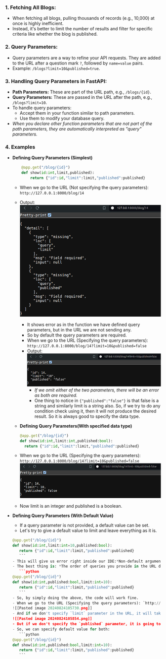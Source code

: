 ### 1. **Fetching All Blogs:**

- When fetching all blogs, pulling thousands of records (e.g., 10,000) at once is highly inefficient.
- Instead, it's better to limit the number of results and filter for specific criteria like whether the blog is published.
### 2. **Query Parameters:**

- Query parameters are a way to refine your API requests. They are added to the URL after a question mark `?`, followed by `name=value` pairs.
- Example: `/blogs?limit=10&published=true`.
### 3. **Handling Query Parameters in FastAPI:**

- **Path Parameters:** These are part of the URL path, e.g., `/blogs/{id}`.
- **Query Parameters:** These are passed in the URL after the path, e.g., `/blogs?limit=10`.
- To handle query parameters:
    - Accept them in your function similar to path parameters.
    - Use them to modify your database query.
- *When you declare other function parameters that are not part of the path parameters, they are automatically interpreted as "query" parameters.*
### 4. Examples
- **Defining Query Parameters (Simplest)**
	```python
		@app.get("/blog/{id}")
		def show(id:int,limit,published):
			return {"id":id,"limit":limit,"published":published}
	```

	- When we go to the URL (Not specifying the query parameters): `http://127.0.0.1:8000/blog/14`
	- Output:
	  ![image](images/image-5.png)
	  - It shows error as in the function we have defined query parameters, but in the URL we are not sending any.
	  - So by default the query parameters are required.
	  - When we go to the URL (Specifying the query parameters): `http://127.0.0.1:8000/blog/14?limit=10&published=false`
	  - Output:
		 ![image](images/image-6.png)
		- *If we omit either of the two parameters, there will be an error as both are required.*
		- One thing to notice in `{"published":"false"}` is that false is a string and similarly limit is a string also. So, if we try to do any condition check using it, then it will not produce the desired result. So it is always good to specify the data type.
	
	- **Defining Query Parameters(With specified data type)**
	  ```python
	  @app.get("/blog/{id}")
	  def show(id:int,limit:int,published:bool):
		return {"id":id,"limit":limit,"published":published}
		```
	- When we go to the URL (Specifying the query parameters): `http://127.0.0.1:8000/blog/14?limit=10&published=false`
	 ![image](images/image-7.png)
	- Now limit is an integer and published is a boolean.

- **Defining Query Parameters (With Default Value)**
	- If a query parameter is not provided, a default value can be set.
	- Let's try to give a default value to limit and leave everything as it is.
	 ```python
	 @app.get("/blog/{id}")
	 def show(id:int,limit:int=10,published:bool):
		return {"id":id,"limit":limit,"published":published}
		```
	- This will give us error right inside our IDE:*Non-default argument follows default argument* : which essentially means that we need to define arguments with default values after the non-default arguments.
	- The best thing is: *The order of queries you provide in the URL doesn't have to match with the order of arguments of the function as query parameters are identified by their name and not their position*
		```python
	 @app.get("/blog/{id}")
	 def show(id:int,published:bool,limit:int=10):
		return {"id":id,"limit":limit,"published":published}
		```
	- So, by simply doing the above, the code will work fine.
	- When we go to the URL (Specifying the query parameters): `http://127.0.0.1:8000/blog/14?limit=20&published=false`
	![[Pasted image 20240824105730.png]]
	- And if we don't specify `limit` parameter in the URL, it will take the default value 10.
	![[Pasted image 20240824105854.png]]
	- But if we don't specify the `published` parameter, it is going to result in an error as we haven't provided any default value to it and it is required.
	- So, we can specify default value for both:
	 	```python
	 @app.get("/blog/{id}")
	 def show(id:int,published:bool,limit:int=10):
		return {"id":id,"limit":limit,"published":published}
		```